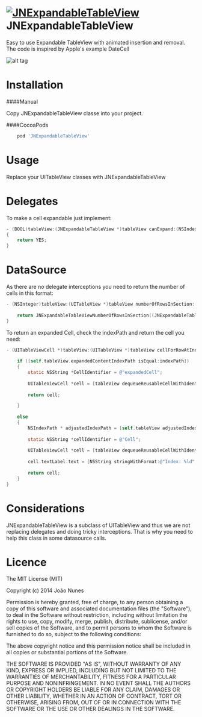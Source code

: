 [![JNExpandableTableView](https://img.shields.io/cocoapods/v/JNExpandableTableView.svg)]()
JNExpandableTableView
=====================

Easy to use Expandable TableView with animated insertion and removal.
The code is inspired by Apple's example DateCell

![alt tag](http://s29.postimg.org/qn3ei2oyv/i_OS_Simulator_Screen_Shot_28_Oct_2014_18_04_41.png)

Installation
============

####Manual

Copy JNExpandableTableView classe into your project.

####CocoaPods
```ruby
	pod 'JNExpandableTableView'
```

Usage
============

Replace your UITableView classes with JNExpandableTableView

Delegates
============

To make a cell expandable just implement:
```objective-c
- (BOOL)tableView:(JNExpandableTableView *)tableView canExpand:(NSIndexPath *)indexPath
{
    return YES;
}
```

DataSource
============

As there are no delegate interceptions you need to return the number of cells in this format:

```objective-c
- (NSInteger)tableView:(UITableView *)tableView numberOfRowsInSection:(NSInteger)section {
    
    return JNExpandableTableViewNumberOfRowsInSection((JNExpandableTableView *)tableView,section,20);
}
```

To return an expanded Cell, check the indexPath and return the cell you need:
```objective-c
- (UITableViewCell *)tableView:(UITableView *)tableView cellForRowAtIndexPath:(NSIndexPath *)indexPath {
    
    if ([self.tableView.expandedContentIndexPath isEqual:indexPath])
    {
        static NSString *CellIdentifier = @"expandedCell";
        
        UITableViewCell *cell = [tableView dequeueReusableCellWithIdentifier:CellIdentifier];
        
        return cell;

    }
    
    else
    {
        NSIndexPath * adjustedIndexPath = [self.tableView adjustedIndexPathFromTable:indexPath];
        
        static NSString *cellIdentifier = @"Cell";
        
        UITableViewCell *cell = [tableView dequeueReusableCellWithIdentifier:cellIdentifier];
        
        cell.textLabel.text = [NSString stringWithFormat:@"Index: %ld",(long)adjustedIndexPath.row];
        
        return cell;
    }
}
```

Considerations
============

JNExpandableTableView is a subclass of UITableView and thus we are not replacing delegates and doing tricky interceptions.
That is why you need to help this class in some datasource calls.


Licence
============
        
The MIT License (MIT)

Copyright (c) 2014 João Nunes

Permission is hereby granted, free of charge, to any person obtaining a copy of
this software and associated documentation files (the "Software"), to deal in
the Software without restriction, including without limitation the rights to
use, copy, modify, merge, publish, distribute, sublicense, and/or sell copies of
the Software, and to permit persons to whom the Software is furnished to do so,
subject to the following conditions:

The above copyright notice and this permission notice shall be included in all
copies or substantial portions of the Software.

THE SOFTWARE IS PROVIDED "AS IS", WITHOUT WARRANTY OF ANY KIND, EXPRESS OR
IMPLIED, INCLUDING BUT NOT LIMITED TO THE WARRANTIES OF MERCHANTABILITY, FITNESS
FOR A PARTICULAR PURPOSE AND NONINFRINGEMENT. IN NO EVENT SHALL THE AUTHORS OR
COPYRIGHT HOLDERS BE LIABLE FOR ANY CLAIM, DAMAGES OR OTHER LIABILITY, WHETHER
IN AN ACTION OF CONTRACT, TORT OR OTHERWISE, ARISING FROM, OUT OF OR IN
CONNECTION WITH THE SOFTWARE OR THE USE OR OTHER DEALINGS IN THE SOFTWARE.
